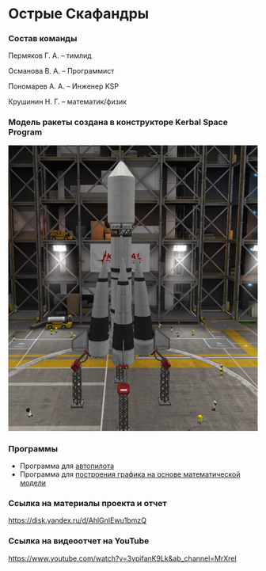 # Острые Скафандры

### Состав команды
Пермяков Г. А. – тимлид

Османова В. А. – Программист

Пономарев А. А. – Инженер KSP

Крушинин Н. Г. – математик/физик


### Модель ракеты создана в конструкторе Kerbal Space Program
![](https://github.com/MrXrel/ARKT/blob/main/rocket.jpg)

### Программы
- Программа для [автопилота](https://github.com/MrXrel/ARKT/blob/main/code/autopilot.py)
- Программа для [построения графика на основе математической модели](https://github.com/MrXrel/ARKT/blob/main/code/mathmodel.py)


### Ссылка на материалы проекта и отчет
https://disk.yandex.ru/d/AhlGnIEwu1bmzQ

### Ссылка на видеоотчет на YouTube
https://www.youtube.com/watch?v=3vpifanK9Lk&ab_channel=MrXrel
